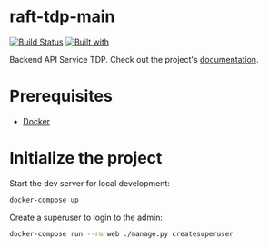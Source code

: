 # raft-tdp-main

[![Build Status](https://travis-ci.org/raftergit/raft-tdp-main.svg?branch=master)](https://travis-ci.org/raftergit/raft-tdp-main)
[![Built with](https://img.shields.io/badge/Built_with-Cookiecutter_Django_Rest-F7B633.svg)](https://github.com/agconti/cookiecutter-django-rest)

Backend API Service TDP. Check out the project's [documentation](http://raftergit.github.io/raft-tdp-main/).

# Prerequisites

- [Docker](https://docs.docker.com/docker-for-mac/install/)

# Initialize the project

Start the dev server for local development:

```bash
docker-compose up
```

Create a superuser to login to the admin:

```bash
docker-compose run --rm web ./manage.py createsuperuser
```
